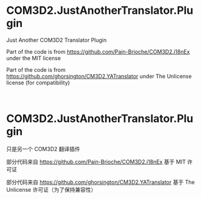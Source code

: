 # COM3D2.JustAnotherTranslator.Plugin
Just Another COM3D2 Translator Plugin

Part of the code is from https://github.com/Pain-Brioche/COM3D2.i18nEx under the MIT license

Part of the code is from https://github.com/ghorsington/CM3D2.YATranslator under The Unlicense license (for compatibility)


<br>

# COM3D2.JustAnotherTranslator.Plugin
只是另一个 COM3D2 翻译插件

部分代码来自 https://github.com/Pain-Brioche/COM3D2.i18nEx 基于 MIT 许可证

部分代码来自 https://github.com/ghorsington/CM3D2.YATranslator 基于 The Unlicense 许可证（为了保持兼容性）


